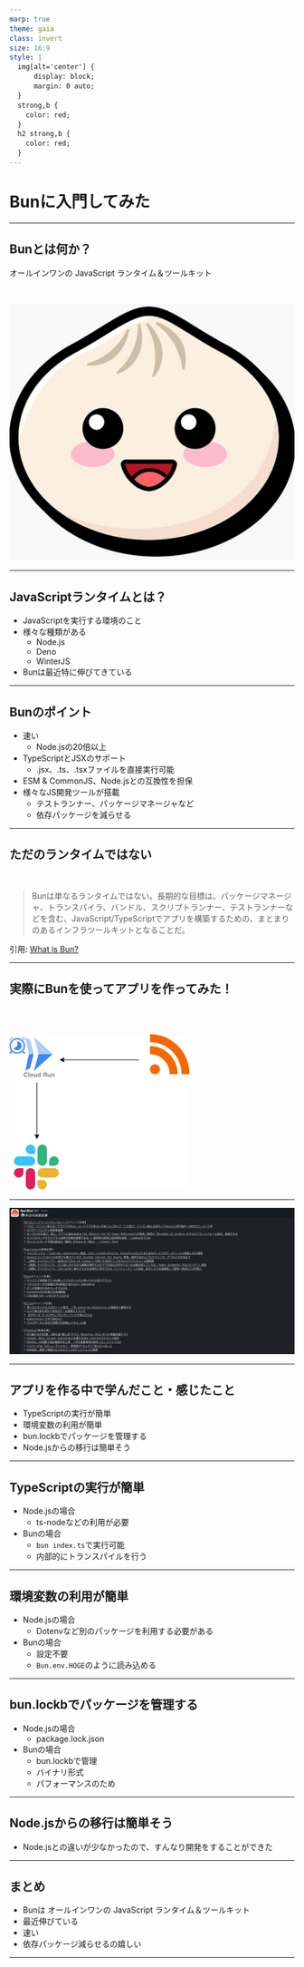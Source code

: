 ```yaml
---
marp: true
theme: gaia
class: invert
size: 16:9
style: |
  img[alt='center'] {
      display: block;
      margin: 0 auto;
  }
  strong,b {
    color: red;
  }
  h2 strong,b {
    color: red;
  }
---
```


<!--
_class:
  - lead
  - invert
_footer: ""
-->

# Bunに入門してみた

---

## Bunとは何か？ 

オールインワンの JavaScript ランタイム＆ツールキット

<br>

![w:400 center drop-shadow](bun.png)

---

## JavaScriptランタイムとは？

- JavaScriptを実行する環境のこと
- 様々な種類がある
  - Node.js
  - Deno
  - WinterJS  
- Bunは最近特に伸びてきている

---

## Bunのポイント

- 速い
  - Node.jsの20倍以上
- TypeScriptとJSXのサポート
  - .jsx、.ts、.tsxファイルを直接実行可能
- ESM & CommonJS、Node.jsとの互換性を担保
- 様々なJS開発ツールが搭載
  - テストランナー、パッケージマネージャなど
  - 依存パッケージを減らせる

---

## ただのランタイムではない

<br>

>Bunは単なるランタイムではない。長期的な目標は、パッケージマネージャ、トランスパイラ、バンドル、スクリプトランナー、テストランナーなどを含む、JavaScript/TypeScriptでアプリを構築するための、まとまりのあるインフラツールキットとなることだ。

引用: [What is Bun?](https://bun.sh/docs#design-goals)

---

## 実際にBunを使ってアプリを作ってみた！

<br>
<br>

![w:400 center drop-shadow](draw.png)

---

![w:1200 center drop-shadow](tec.png)

---

## アプリを作る中で学んだこと・感じたこと

- TypeScriptの実行が簡単
- 環境変数の利用が簡単
- bun.lockbでパッケージを管理する
- Node.jsからの移行は簡単そう

---

## TypeScriptの実行が簡単

- Node.jsの場合
  - ts-nodeなどの利用が必要
- Bunの場合
  - `bun index.ts`で実行可能
  - 内部的にトランスパイルを行う

---

## 環境変数の利用が簡単

- Node.jsの場合
  - Dotenvなど別のパッケージを利用する必要がある
- Bunの場合
  - 設定不要
  - `Bun.env.HOGE`のように読み込める

---

## bun.lockbでパッケージを管理する

- Node.jsの場合
  - package.lock.json
- Bunの場合
  - bun.lockbで管理
  - バイナリ形式
  - パフォーマンスのため 

---

## Node.jsからの移行は簡単そう

- Node.jsとの違いが少なかったので、すんなり開発をすることができた

---

## まとめ

- Bunは オールインワンの JavaScript ランタイム＆ツールキット
- 最近伸びている
- 速い
- 依存パッケージ減らせるの嬉しい

---

<!--
backgroundColor: black
footer: ""
-->
